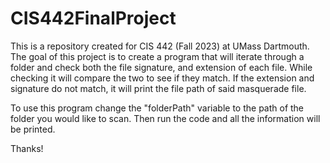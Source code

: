 # CIS442FinalProject

This is a repository created for CIS 442 (Fall 2023) at UMass Dartmouth. The goal of this project is to create a program that will iterate through a folder and check both the file signature, and extension of each file. While checking it will compare the two to see if they match. If the extension and signature do not match, it will print the file path of said masquerade file.

To use this program change the "folderPath" variable to the path of the folder you would like to scan. Then run the code and all the information will be printed.

Thanks!

